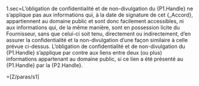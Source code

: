1.sec=L’obligation de confidentialité et de non-divulgation du {P1.Handle} ne s’applique pas aux informations qui, à la date de signature de cet {_Accord}, appartiennent au domaine public et sont donc facilement accessibles, ni aux informations qui, de la même manière, sont en possession licite du Fournisseur, sans que celui-ci soit tenu, directement ou indirectement, d’en assurer la confidentialité et la non-divulgation d’une façon similaire à celle prévue ci-dessus. L’obligation de confidentialité et de non-divulgation du {P1.Handle} s’applique par contre aux liens entre deux (ou plus) informations appartenant au domaine public, si ce lien a été présenté au {P1.Handle} par la {P2.Handle}.

=[Z/paras/s1]